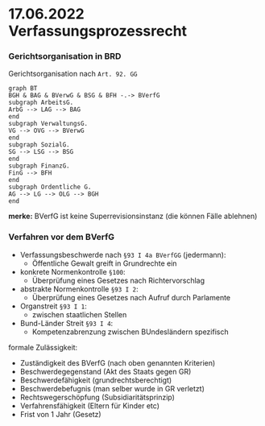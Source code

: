 # 17.06.2022 Verfassungsprozessrecht

### Gerichtsorganisation in BRD

Gerichtsorganisation nach `Art. 92. GG`

```mermaid
graph BT
BGH & BAG & BVerwG & BSG & BFH -.-> BVerfG
subgraph ArbeitsG.
ArbG --> LAG --> BAG
end
subgraph VerwaltungsG.
VG --> OVG --> BVerwG
end
subgraph SozialG.
SG --> LSG --> BSG
end
subgraph FinanzG.
FinG --> BFH
end
subgraph Ordentliche G.
AG --> LG --> OLG --> BGH
end
```

**merke:** BVerfG ist keine Superrevisionsinstanz (die können Fälle ablehnen)

### Verfahren vor dem BVerfG

- Verfassungsbeschwerde nach `§93 I 4a BVerfGG` (jedermann):
    - Öffentliche Gewalt greift in Grundrechte ein
- konkrete Normenkontrolle `§100`: 
    - Überprüfung eines Gesetzes nach Richtervorschlag 
- abstrakte Normenkontrolle `§93 I 2`: 
    - Überprüfung eines Gesetzes nach Aufruf durch Parlamente
- Organstreit `§93 I 1`: 
    - zwischen staatlichen Stellen
- Bund-Länder Streit `§93 I 4`:
    - Kompetenzabrenzung zwischen BUndesländern spezifisch



formale Zulässigkeit:

- Zuständigkeit des BVerfG (nach oben genannten Kriterien)
- Beschwerdegegenstand (Akt des Staats gegen GR)
- Beschwerdefähigkeit (grundrechtsberechtigt)
- Beschwerdebefugnis (man selber wurde in GR verletzt)
- Rechtswegerschöpfung (Subsidiaritätsprinzip)
- Verfahrensfähigkeit (Eltern für Kinder etc)
- Frist von 1 Jahr (Gesetz)

